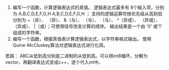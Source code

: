 1. 编写一个函数，计算逻辑表达式的真值。
逻辑表达式最多有 8个输入项，分别为 A,B,C,D,E,F,G,H A,B,C,D,E,F,G,H ；
支持的逻辑运算符按优先级从高到低分别为 ~（非）、 （非）、 &（与）、 （与）、 （与）、 ^（异或）、 （异或）、 （异或）、 |（或）；可使用括号改变计算的顺序。
输出结果是一个由 '0' 或'1' 组成的字符串。
2. 编写一个函数，根据真值表计算逻辑表达式，以字符串格式输出。
使用Quine-McCluskey算法对逻辑表达式进行化简。

思路：
ABC从低到高分别是二进制的从低到高。可以用int8循环，分解为vector，再翻译表达式变成c++，逐个代入int中。